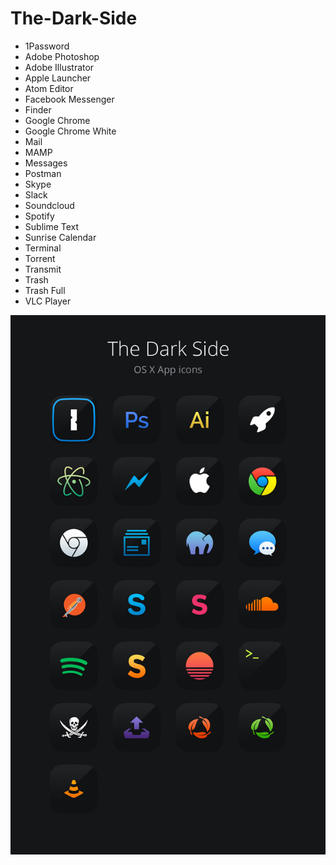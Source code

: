 # The-Dark-Side

* 1Password
* Adobe Photoshop
* Adobe Illustrator
* Apple Launcher
* Atom Editor
* Facebook Messenger
* Finder
* Google Chrome
* Google Chrome White
* Mail
* MAMP
* Messages
* Postman
* Skype
* Slack
* Soundcloud
* Spotify
* Sublime Text
* Sunrise Calendar
* Terminal
* Torrent
* Transmit
* Trash
* Trash Full
* VLC Player

![Preview](preview.jpg)
